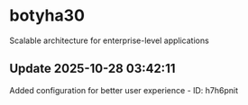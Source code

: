 # botyha30
Scalable architecture for enterprise-level applications

## Update 2025-10-28 03:42:11
Added configuration for better user experience - ID: h7h6pnit


